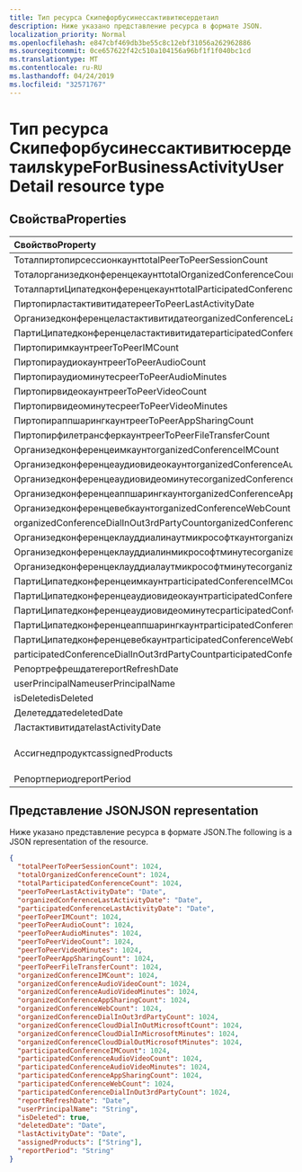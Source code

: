 ```yaml
---
title: Тип ресурса Скипефорбусинессактивитюсердетаил
description: Ниже указано представление ресурса в формате JSON.
localization_priority: Normal
ms.openlocfilehash: e847cbf469db3be55c8c12ebf31056a262962886
ms.sourcegitcommit: 0ce657622f42c510a104156a96bf1f1f040bc1cd
ms.translationtype: MT
ms.contentlocale: ru-RU
ms.lasthandoff: 04/24/2019
ms.locfileid: "32571767"
---
```

# <a name="skypeforbusinessactivityuserdetail-resource-type"></a><span data-ttu-id="8d7a1-103">Тип ресурса Скипефорбусинессактивитюсердетаил</span><span class="sxs-lookup"><span data-stu-id="8d7a1-103">skypeForBusinessActivityUserDetail resource type</span></span>

## <a name="properties"></a><span data-ttu-id="8d7a1-104">Свойства</span><span class="sxs-lookup"><span data-stu-id="8d7a1-104">Properties</span></span>

| <span data-ttu-id="8d7a1-105">Свойство</span><span class="sxs-lookup"><span data-stu-id="8d7a1-105">Property</span></span>                                 | <span data-ttu-id="8d7a1-106">Тип</span><span class="sxs-lookup"><span data-stu-id="8d7a1-106">Type</span></span>              |
| :--------------------------------------- | :---------------- |
| <span data-ttu-id="8d7a1-107">Тоталпиртопирсессионкаунт</span><span class="sxs-lookup"><span data-stu-id="8d7a1-107">totalPeerToPeerSessionCount</span></span>              | <span data-ttu-id="8d7a1-108">Int64</span><span class="sxs-lookup"><span data-stu-id="8d7a1-108">Int64</span></span>             |
| <span data-ttu-id="8d7a1-109">Тоталорганизедконференцекаунт</span><span class="sxs-lookup"><span data-stu-id="8d7a1-109">totalOrganizedConferenceCount</span></span>            | <span data-ttu-id="8d7a1-110">Int64</span><span class="sxs-lookup"><span data-stu-id="8d7a1-110">Int64</span></span>             |
| <span data-ttu-id="8d7a1-111">ТоталпартиЦипатедконференцекаунт</span><span class="sxs-lookup"><span data-stu-id="8d7a1-111">totalParticipatedConferenceCount</span></span>         | <span data-ttu-id="8d7a1-112">Int64</span><span class="sxs-lookup"><span data-stu-id="8d7a1-112">Int64</span></span>             |
| <span data-ttu-id="8d7a1-113">Пиртопирластактивитидате</span><span class="sxs-lookup"><span data-stu-id="8d7a1-113">peerToPeerLastActivityDate</span></span>               | <span data-ttu-id="8d7a1-114">Дата</span><span class="sxs-lookup"><span data-stu-id="8d7a1-114">Date</span></span>              |
| <span data-ttu-id="8d7a1-115">Организедконференцеластактивитидате</span><span class="sxs-lookup"><span data-stu-id="8d7a1-115">organizedConferenceLastActivityDate</span></span>      | <span data-ttu-id="8d7a1-116">Дата</span><span class="sxs-lookup"><span data-stu-id="8d7a1-116">Date</span></span>              |
| <span data-ttu-id="8d7a1-117">ПартиЦипатедконференцеластактивитидате</span><span class="sxs-lookup"><span data-stu-id="8d7a1-117">participatedConferenceLastActivityDate</span></span>   | <span data-ttu-id="8d7a1-118">Дата</span><span class="sxs-lookup"><span data-stu-id="8d7a1-118">Date</span></span>              |
| <span data-ttu-id="8d7a1-119">Пиртопиримкаунт</span><span class="sxs-lookup"><span data-stu-id="8d7a1-119">peerToPeerIMCount</span></span>                        | <span data-ttu-id="8d7a1-120">Int64</span><span class="sxs-lookup"><span data-stu-id="8d7a1-120">Int64</span></span>             |
| <span data-ttu-id="8d7a1-121">Пиртопираудиокаунт</span><span class="sxs-lookup"><span data-stu-id="8d7a1-121">peerToPeerAudioCount</span></span>                     | <span data-ttu-id="8d7a1-122">Int64</span><span class="sxs-lookup"><span data-stu-id="8d7a1-122">Int64</span></span>             |
| <span data-ttu-id="8d7a1-123">Пиртопираудиоминутес</span><span class="sxs-lookup"><span data-stu-id="8d7a1-123">peerToPeerAudioMinutes</span></span>                   | <span data-ttu-id="8d7a1-124">Int64</span><span class="sxs-lookup"><span data-stu-id="8d7a1-124">Int64</span></span>             |
| <span data-ttu-id="8d7a1-125">Пиртопирвидеокаунт</span><span class="sxs-lookup"><span data-stu-id="8d7a1-125">peerToPeerVideoCount</span></span>                     | <span data-ttu-id="8d7a1-126">Int64</span><span class="sxs-lookup"><span data-stu-id="8d7a1-126">Int64</span></span>             |
| <span data-ttu-id="8d7a1-127">Пиртопирвидеоминутес</span><span class="sxs-lookup"><span data-stu-id="8d7a1-127">peerToPeerVideoMinutes</span></span>                   | <span data-ttu-id="8d7a1-128">Int64</span><span class="sxs-lookup"><span data-stu-id="8d7a1-128">Int64</span></span>             |
| <span data-ttu-id="8d7a1-129">Пиртопираппшарингкаунт</span><span class="sxs-lookup"><span data-stu-id="8d7a1-129">peerToPeerAppSharingCount</span></span>                | <span data-ttu-id="8d7a1-130">Int64</span><span class="sxs-lookup"><span data-stu-id="8d7a1-130">Int64</span></span>             |
| <span data-ttu-id="8d7a1-131">Пиртопирфилетрансферкаунт</span><span class="sxs-lookup"><span data-stu-id="8d7a1-131">peerToPeerFileTransferCount</span></span>              | <span data-ttu-id="8d7a1-132">Int64</span><span class="sxs-lookup"><span data-stu-id="8d7a1-132">Int64</span></span>             |
| <span data-ttu-id="8d7a1-133">Организедконференцеимкаунт</span><span class="sxs-lookup"><span data-stu-id="8d7a1-133">organizedConferenceIMCount</span></span>               | <span data-ttu-id="8d7a1-134">Int64</span><span class="sxs-lookup"><span data-stu-id="8d7a1-134">Int64</span></span>             |
| <span data-ttu-id="8d7a1-135">Организедконференцеаудиовидеокаунт</span><span class="sxs-lookup"><span data-stu-id="8d7a1-135">organizedConferenceAudioVideoCount</span></span>       | <span data-ttu-id="8d7a1-136">Int64</span><span class="sxs-lookup"><span data-stu-id="8d7a1-136">Int64</span></span>             |
| <span data-ttu-id="8d7a1-137">Организедконференцеаудиовидеоминутес</span><span class="sxs-lookup"><span data-stu-id="8d7a1-137">organizedConferenceAudioVideoMinutes</span></span>     | <span data-ttu-id="8d7a1-138">Int64</span><span class="sxs-lookup"><span data-stu-id="8d7a1-138">Int64</span></span>             |
| <span data-ttu-id="8d7a1-139">Организедконференцеаппшарингкаунт</span><span class="sxs-lookup"><span data-stu-id="8d7a1-139">organizedConferenceAppSharingCount</span></span>       | <span data-ttu-id="8d7a1-140">Int64</span><span class="sxs-lookup"><span data-stu-id="8d7a1-140">Int64</span></span>             |
| <span data-ttu-id="8d7a1-141">Организедконференцевебкаунт</span><span class="sxs-lookup"><span data-stu-id="8d7a1-141">organizedConferenceWebCount</span></span>              | <span data-ttu-id="8d7a1-142">Int64</span><span class="sxs-lookup"><span data-stu-id="8d7a1-142">Int64</span></span>             |
| <span data-ttu-id="8d7a1-143">organizedConferenceDialInOut3rdPartyCount</span><span class="sxs-lookup"><span data-stu-id="8d7a1-143">organizedConferenceDialInOut3rdPartyCount</span></span> | <span data-ttu-id="8d7a1-144">Int64</span><span class="sxs-lookup"><span data-stu-id="8d7a1-144">Int64</span></span>             |
| <span data-ttu-id="8d7a1-145">Организедконференцеклауддиалинаутмикрософткаунт</span><span class="sxs-lookup"><span data-stu-id="8d7a1-145">organizedConferenceCloudDialInOutMicrosoftCount</span></span> | <span data-ttu-id="8d7a1-146">Int64</span><span class="sxs-lookup"><span data-stu-id="8d7a1-146">Int64</span></span>             |
| <span data-ttu-id="8d7a1-147">Организедконференцеклауддиалинмикрософтминутес</span><span class="sxs-lookup"><span data-stu-id="8d7a1-147">organizedConferenceCloudDialInMicrosoftMinutes</span></span> | <span data-ttu-id="8d7a1-148">Int64</span><span class="sxs-lookup"><span data-stu-id="8d7a1-148">Int64</span></span>             |
| <span data-ttu-id="8d7a1-149">Организедконференцеклауддиалаутмикрософтминутес</span><span class="sxs-lookup"><span data-stu-id="8d7a1-149">organizedConferenceCloudDialOutMicrosoftMinutes</span></span> | <span data-ttu-id="8d7a1-150">Int64</span><span class="sxs-lookup"><span data-stu-id="8d7a1-150">Int64</span></span>             |
| <span data-ttu-id="8d7a1-151">ПартиЦипатедконференцеимкаунт</span><span class="sxs-lookup"><span data-stu-id="8d7a1-151">participatedConferenceIMCount</span></span>           | <span data-ttu-id="8d7a1-152">Int64</span><span class="sxs-lookup"><span data-stu-id="8d7a1-152">Int64</span></span>             |
| <span data-ttu-id="8d7a1-153">ПартиЦипатедконференцеаудиовидеокаунт</span><span class="sxs-lookup"><span data-stu-id="8d7a1-153">participatedConferenceAudioVideoCount</span></span>   | <span data-ttu-id="8d7a1-154">Int64</span><span class="sxs-lookup"><span data-stu-id="8d7a1-154">Int64</span></span>             |
| <span data-ttu-id="8d7a1-155">ПартиЦипатедконференцеаудиовидеоминутес</span><span class="sxs-lookup"><span data-stu-id="8d7a1-155">participatedConferenceAudioVideoMinutes</span></span> | <span data-ttu-id="8d7a1-156">Int64</span><span class="sxs-lookup"><span data-stu-id="8d7a1-156">Int64</span></span>             |
| <span data-ttu-id="8d7a1-157">ПартиЦипатедконференцеаппшарингкаунт</span><span class="sxs-lookup"><span data-stu-id="8d7a1-157">participatedConferenceAppSharingCount</span></span>   | <span data-ttu-id="8d7a1-158">Int64</span><span class="sxs-lookup"><span data-stu-id="8d7a1-158">Int64</span></span>             |
| <span data-ttu-id="8d7a1-159">ПартиЦипатедконференцевебкаунт</span><span class="sxs-lookup"><span data-stu-id="8d7a1-159">participatedConferenceWebCount</span></span>          | <span data-ttu-id="8d7a1-160">Int64</span><span class="sxs-lookup"><span data-stu-id="8d7a1-160">Int64</span></span>             |
| <span data-ttu-id="8d7a1-161">participatedConferenceDialInOut3rdPartyCount</span><span class="sxs-lookup"><span data-stu-id="8d7a1-161">participatedConferenceDialInOut3rdPartyCount</span></span> | <span data-ttu-id="8d7a1-162">Int64</span><span class="sxs-lookup"><span data-stu-id="8d7a1-162">Int64</span></span>             |
| <span data-ttu-id="8d7a1-163">Репортрефрешдате</span><span class="sxs-lookup"><span data-stu-id="8d7a1-163">reportRefreshDate</span></span>                        | <span data-ttu-id="8d7a1-164">Дата</span><span class="sxs-lookup"><span data-stu-id="8d7a1-164">Date</span></span>              |
| <span data-ttu-id="8d7a1-165">userPrincipalName</span><span class="sxs-lookup"><span data-stu-id="8d7a1-165">userPrincipalName</span></span>                        | <span data-ttu-id="8d7a1-166">String</span><span class="sxs-lookup"><span data-stu-id="8d7a1-166">String</span></span>            |
| <span data-ttu-id="8d7a1-167">isDeleted</span><span class="sxs-lookup"><span data-stu-id="8d7a1-167">isDeleted</span></span>                                | <span data-ttu-id="8d7a1-168">Boolean</span><span class="sxs-lookup"><span data-stu-id="8d7a1-168">Boolean</span></span>           |
| <span data-ttu-id="8d7a1-169">Делетеддате</span><span class="sxs-lookup"><span data-stu-id="8d7a1-169">deletedDate</span></span>                              | <span data-ttu-id="8d7a1-170">Дата</span><span class="sxs-lookup"><span data-stu-id="8d7a1-170">Date</span></span>              |
| <span data-ttu-id="8d7a1-171">Ластактивитидате</span><span class="sxs-lookup"><span data-stu-id="8d7a1-171">lastActivityDate</span></span>                         | <span data-ttu-id="8d7a1-172">Дата</span><span class="sxs-lookup"><span data-stu-id="8d7a1-172">Date</span></span>              |
| <span data-ttu-id="8d7a1-173">Ассигнедпродуктс</span><span class="sxs-lookup"><span data-stu-id="8d7a1-173">assignedProducts</span></span>                         | <span data-ttu-id="8d7a1-174">Коллекция String</span><span class="sxs-lookup"><span data-stu-id="8d7a1-174">String collection</span></span> |
| <span data-ttu-id="8d7a1-175">Репортпериод</span><span class="sxs-lookup"><span data-stu-id="8d7a1-175">reportPeriod</span></span>                             | <span data-ttu-id="8d7a1-176">String</span><span class="sxs-lookup"><span data-stu-id="8d7a1-176">String</span></span>            |

## <a name="json-representation"></a><span data-ttu-id="8d7a1-177">Представление JSON</span><span class="sxs-lookup"><span data-stu-id="8d7a1-177">JSON representation</span></span>

<span data-ttu-id="8d7a1-178">Ниже указано представление ресурса в формате JSON.</span><span class="sxs-lookup"><span data-stu-id="8d7a1-178">The following is a JSON representation of the resource.</span></span>

<!-- {
  "blockType": "resource",
  "@odata.type": "microsoft.graph.skypeForBusinessActivityUserDetail"
} -->

```json
{
  "totalPeerToPeerSessionCount": 1024, 
  "totalOrganizedConferenceCount": 1024, 
  "totalParticipatedConferenceCount": 1024, 
  "peerToPeerLastActivityDate": "Date", 
  "organizedConferenceLastActivityDate": "Date", 
  "participatedConferenceLastActivityDate": "Date", 
  "peerToPeerIMCount": 1024, 
  "peerToPeerAudioCount": 1024, 
  "peerToPeerAudioMinutes": 1024, 
  "peerToPeerVideoCount": 1024, 
  "peerToPeerVideoMinutes": 1024, 
  "peerToPeerAppSharingCount": 1024, 
  "peerToPeerFileTransferCount": 1024, 
  "organizedConferenceIMCount": 1024, 
  "organizedConferenceAudioVideoCount": 1024, 
  "organizedConferenceAudioVideoMinutes": 1024, 
  "organizedConferenceAppSharingCount": 1024, 
  "organizedConferenceWebCount": 1024, 
  "organizedConferenceDialInOut3rdPartyCount": 1024, 
  "organizedConferenceCloudDialInOutMicrosoftCount": 1024, 
  "organizedConferenceCloudDialInMicrosoftMinutes": 1024, 
  "organizedConferenceCloudDialOutMicrosoftMinutes": 1024, 
  "participatedConferenceIMCount": 1024, 
  "participatedConferenceAudioVideoCount": 1024, 
  "participatedConferenceAudioVideoMinutes": 1024, 
  "participatedConferenceAppSharingCount": 1024, 
  "participatedConferenceWebCount": 1024, 
  "participatedConferenceDialInOut3rdPartyCount": 1024, 
  "reportRefreshDate": "Date", 
  "userPrincipalName": "String", 
  "isDeleted": true, 
  "deletedDate": "Date", 
  "lastActivityDate": "Date", 
  "assignedProducts": ["String"], 
  "reportPeriod": "String"
}
```
